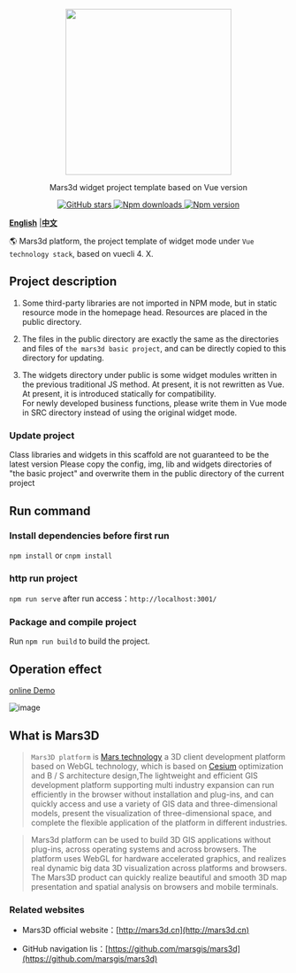 <p align="center">
<img src="https://muyao1987.gitee.io/cdn/mars3d.cn/logo.png" width="300px" />
</p>

<p align="center">Mars3d widget project template based on Vue version</p>

<p align="center">
<a target="_black" href="https://github.com/marsgis/mars3d">
<img alt="GitHub stars" src="https://img.shields.io/github/stars/marsgis/mars3d?style=flat&logo=github">
</a>
<a target="_black" href="https://www.npmjs.com/package/mars3d">
<img alt="Npm downloads" src="https://img.shields.io/npm/dt/mars3d?style=flat&logo=npm">
</a>
<a target="_black" href="https://www.npmjs.com/package/mars3d">
<img alt="Npm version" src="https://img.shields.io/npm/v/mars3d.svg?style=flat&logo=npm&label=version"/>
</a>
</p>

 [**English**](./README_EN.md) |[**中文**](./README.md) 

   🌎 Mars3d platform, the project template of widget mode under `Vue technology stack`, based on vuecli 4. X.
     


 
  
## Project description
1. Some third-party libraries are not imported in NPM mode, but in static resource mode in the homepage head. Resources are placed in the public directory. 

2. The files in the public directory are exactly the same as the directories and files of `the mars3d basic project`, and can be directly copied to this directory for updating.

3. The widgets directory under public is some widget modules written in the previous traditional JS method. At present, it is not rewritten as Vue. At present, it is introduced statically for compatibility.  
  For newly developed business functions, please write them in Vue mode in SRC directory instead of using the original widget mode.
 
### Update project
 Class libraries and widgets in this scaffold are not guaranteed to be the latest version
 Please copy the config, img, lib and widgets directories of "the basic project" and overwrite them in the public directory of the current project



## Run command
 
### Install dependencies before first run
 `npm install` or `cnpm install`
 
### http run project
 `npm run serve` after run access：`http://localhost:3001/` 

### Package and compile project
 Run `npm run build` to build the project.



## Operation effect
 [online Demo](http://mars3d.cn/project/jcxm/)  

 ![image](https://muyao1987.gitee.io/cdn/mars3d.cn/xm/jcxm/1.jpg)
 

 
 

## What is Mars3D
>  `Mars3D platform` is [Mars technology](http://marsgis.cn/) a 3D client development platform based on WebGL technology, which is based on [Cesium](https://cesium.com/cesiumjs/) optimization and B / S architecture design,The lightweight and efficient GIS development platform supporting multi industry expansion can run efficiently in the browser without installation and plug-ins, and can quickly access and use a variety of GIS data and three-dimensional models, present the visualization of three-dimensional space, and complete the flexible application of the platform in different industries.

 > Mars3d platform can be used to build 3D GIS applications without plug-ins, across operating systems and across browsers. The platform uses WebGL for hardware accelerated graphics, and realizes real dynamic big data 3D visualization across platforms and browsers. The Mars3D product can quickly realize beautiful and smooth 3D map presentation and spatial analysis on browsers and mobile terminals.

### Related websites 
- Mars3D official website：[http://mars3d.cn](http://mars3d.cn)  

- GitHub navigation lis：[https://github.com/marsgis/mars3d](https://github.com/marsgis/mars3d)



